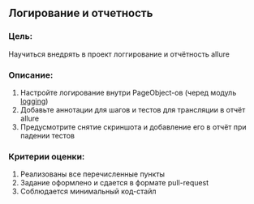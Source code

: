 ## Логирование и отчетность

### Цель:

Научиться внедрять в проект логгирование и отчётность allure

### Описание:

1. Настройте логирование внутри PageObject-ов (черед модуль [logging](https://docs.python.org/3/library/logging.html))
2. Добавьте аннотации для шагов и тестов для трансляции в отчёт allure
3. Предусмотрите снятие скриншота и добавление его в отчёт при падении тестов

### Критерии оценки:

1. Реализованы все перечисленные пункты
2. Задание оформлено и сдается в формате pull-request
3. Соблюдается минимальный код-стайл